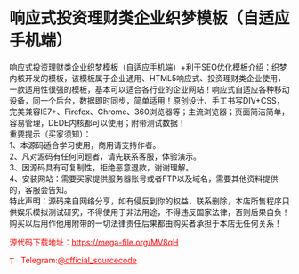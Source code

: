 # 响应式投资理财类企业织梦模板（自适应手机端）

响应式投资理财类企业织梦模板（自适应手机端）+利于SEO优化模板介绍：织梦内核开发的模板，该模板属于企业通用、HTML5响应式、投资理财类企业使用，一款适用性很强的模板，基本可以适合各行业的企业网站！响应式自适应各种移动设备，同一个后台，数据即时同步，简单适用！原创设计、手工书写DIV+CSS，完美兼容IE7+、Firefox、Chrome、360浏览器等；主流浏览器；页面简洁简单，容易管理，DEDE内核都可以使用；附带测试数据！<br>重要提示（买家须知）：<br>1、本源码适合学习使用，商用请支持作者。<br>2、凡对源码有任何问题者，请先联系客服，体验演示。<br>3、因源码具有可复制性，拒绝恶意退款，谢谢理解。<br>4、安装网站：需要买家提供服务器账号或者FTP以及域名，需要其他资料提供的，客服会告知。<br>特此声明：源码来自网络分享，如有侵反到你的权益，联系删除，本店所售程序只供娱乐模拟测试研究，不得使用于非法用途，不得违反国家法律，否则后果自负！购买以后用作他用附带的一切法律责任后果都由购买者承担于本店无任何关系！<br>


<p style="color: red;">源代码下载地址：<a href="https://mega-file.org/MV8qH" style="color: red;">https://mega-file.org/MV8qH</a></p><p style="color: red;"><img src="https://cdn-icons-png.flaticon.com/512/2111/2111646.png" alt="Telegram Icon" style="width: 16px; vertical-align: middle; margin-right: 5px;">Telegram:<a href="https://t.me/official_sourcecode" style="color: red;">@official_sourcecode</a></p>